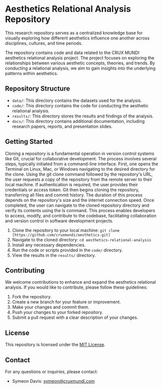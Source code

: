 # Aesthetics Relational Analysis Repository

This research repository serves as a centralized knowledge base for visually exploring how different aesthetics influence one another across disciplines, cultures, and time periods.

The repository contains code and data related to the CRUX MUNDI aesthetics relational analysis project. The project focuses on exploring the relationships between various aesthetic concepts, theories, and trends. By conducting a relational analysis, we aim to gain insights into the underlying patterns within aesthetics.

## Repository Structure

- `data/`: This directory contains the datasets used for the analysis.
- `code/`: This directory contains the code for conducting the aesthetic relational analysis.
- `results/`: This directory stores the results and findings of the analysis.
- `docs/`: This directory contains additional documentation, including research papers, reports, and presentation slides.

## Getting Started

Cloning a repository is a fundamental operation in version control systems like Git, crucial for collaborative development. The process involves several steps, typically initiated from a command-line interface. First, one opens the Terminal on Linux, Mac, or Windows navigating to the desired directory for the clone. Using the git clone command followed by the repository's URL, the user requests a copy of the repository from the remote server to their local machine. If authentication is required, the user provides their credentials or access token. Git then begins cloning the repository, transferring all files and commit history. The duration of this process depends on the repository's size and the internet connection speed. Once completed, the user can navigate to the cloned repository directory and verify its contents using the ls command. This process enables developers to access, modify, and contribute to the codebase, facilitating collaboration and version control in software development projects.

1. Clone the repository to your local machine: `git clone [https://github.com/cruxmundi/aesthetics.git]`
2. Navigate to the cloned directory: `cd aesthetics-relational-analysis`
3. Install any necessary dependencies.
4. Run the code or scripts provided in the `code/` directory.
5. View the results in the `results/` directory.

## Contributing

We welcome contributions to enhance and expand the aesthetics relational analysis. If you would like to contribute, please follow these guidelines:

1. Fork the repository.
2. Create a new branch for your feature or improvement.
3. Make your changes and commit them.
4. Push your changes to your forked repository.
5. Submit a pull request with a clear description of your changes.

## License

This repository is licensed under the [MIT License](LICENSE).

## Contact

For any questions or inquiries, please contact:

- Symeon Davis: symeon@cruxmundi.com

